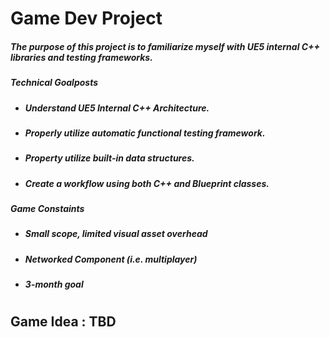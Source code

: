 # Game Dev Project
##### The purpose of this project is to familiarize myself with UE5 internal C++ libraries and testing frameworks.
##### Technical Goalposts
  * ##### Understand UE5 Internal C++ Architecture.
  * ##### Properly utilize automatic functional testing framework.
  * ##### Property utilize built-in data structures.
  * ##### Create a workflow using both C++ and Blueprint classes.
##### Game Constaints
  * ##### Small scope, limited visual asset overhead
  * ##### Networked Component (i.e. multiplayer)
  * ##### 3-month goal
  
  #
  ## Game Idea : TBD
